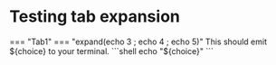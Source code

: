 # Testing tab expansion

=== "Tab1"
    === "expand(echo 3 ; echo 4 ; echo 5)"
        This should emit ${choice} to your terminal.
        ```shell
        echo "${choice}"
        ```
